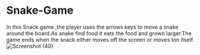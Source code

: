 # Snake-Game
In this Snack game ,the player uses the arrows keys to move a snake around the board.As snake find food it eats the food and grown larger.The game ends when the snack either moves off the screen or moves ton itself.
![Screenshot (40)](https://user-images.githubusercontent.com/117971824/201538981-ee786e64-b153-4e29-91cd-2b9582c37607.png)
